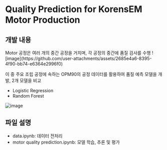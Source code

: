 <h1>Quality Prediction for KorensEM Motor Production</h1>

<h2>개발 내용</h2>
Motor 공정은 여러 개의 중간 공정을 거치며, 각 공정의 중간에 품질 검사를 수행
![image](https://github.com/user-attachments/assets/2685e4a6-8395-4f90-bb74-e6364e2996f0)

이 중 주요 조립 공정에 속하는 OPM90의 공정 데이터를 활용하여 품질 예측 모델을 개발, 2개 모델을 비교

- Logistic Regression
- Random Forest

![image](https://github.com/user-attachments/assets/0e753686-49cb-4050-8c2c-6418f6153f14)

<h2>파일 설명</h2>

- data.ipynb: 데이터 전처리
- motor quality prediction.ipynb: 모델 학습, 추론 및 평가
